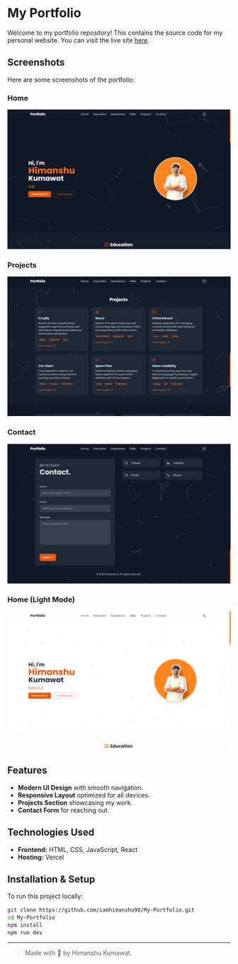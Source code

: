 # My Portfolio

Welcome to my portfolio repository! This contains the source code for my personal website. You can visit the live site [here](https://iamhimanshu.vercel.app/).

## Screenshots

Here are some screenshots of the portfolio:

### Home

![Home Screenshot](images/home-dark.png)

### Projects

![Projects Screenshot](images/projects.png)

### Contact

![Contact Screenshot](images/contact.png)

### Home (Light Mode)

![Home Light Mode Screenshot](images/home-light.png)

## Features

- **Modern UI Design** with smooth navigation.
- **Responsive Layout** optimized for all devices.
- **Projects Section** showcasing my work.
- **Contact Form** for reaching out.

## Technologies Used

- **Frontend:** HTML, CSS, JavaScript, React
- **Hosting:** Vercel

## Installation & Setup

To run this project locally:

```bash
git clone https://github.com/iamhimanshu98/My-Portfolio.git
cd My-Portfolio
npm install
npm run dev
```

---

> Made with 💜 by Himanshu Kumawat.
